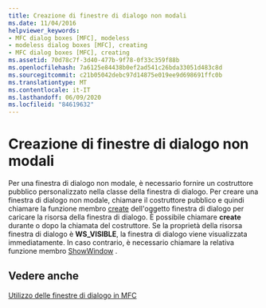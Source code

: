 ```yaml
---
title: Creazione di finestre di dialogo non modali
ms.date: 11/04/2016
helpviewer_keywords:
- MFC dialog boxes [MFC], modeless
- modeless dialog boxes [MFC], creating
- MFC dialog boxes [MFC], creating
ms.assetid: 70d78c7f-3d40-477b-9f78-0f33c359f88b
ms.openlocfilehash: 7a6125e84438b0ef2ad541c26bda33051d483c8d
ms.sourcegitcommit: c21b05042debc97d14875e019ee9d698691ffc0b
ms.translationtype: MT
ms.contentlocale: it-IT
ms.lasthandoff: 06/09/2020
ms.locfileid: "84619632"
---
```

# <a name="creating-modeless-dialog-boxes"></a>Creazione di finestre di dialogo non modali

Per una finestra di dialogo non modale, è necessario fornire un costruttore pubblico personalizzato nella classe della finestra di dialogo. Per creare una finestra di dialogo non modale, chiamare il costruttore pubblico e quindi chiamare la funzione membro [create](reference/cdialog-class.md#create) dell'oggetto finestra di dialogo per caricare la risorsa della finestra di dialogo. È possibile chiamare **create** durante o dopo la chiamata del costruttore. Se la proprietà della risorsa finestra di dialogo è **WS_VISIBLE**, la finestra di dialogo viene visualizzata immediatamente. In caso contrario, è necessario chiamare la relativa funzione membro [ShowWindow](reference/cwnd-class.md#showwindow) .

## <a name="see-also"></a>Vedere anche

[Utilizzo delle finestre di dialogo in MFC](life-cycle-of-a-dialog-box.md)
